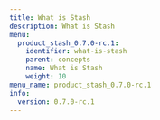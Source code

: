 ```yaml
---
title: What is Stash
description: What is Stash
menu:
  product_stash_0.7.0-rc.1:
    identifier: what-is-stash
    parent: concepts
    name: What is Stash
    weight: 10
menu_name: product_stash_0.7.0-rc.1
info:
  version: 0.7.0-rc.1
---
```


